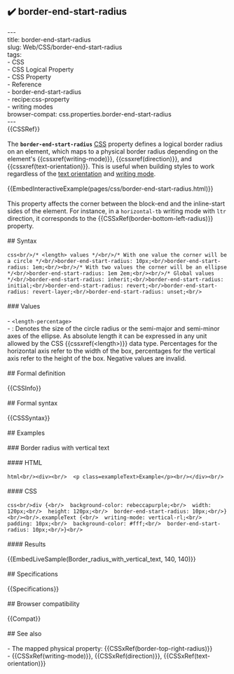 ## ✔️ border-end-start-radius 
 ---<br/>title: border-end-start-radius<br/>slug: Web/CSS/border-end-start-radius<br/>tags:<br/>  - CSS<br/>  - CSS Logical Property<br/>  - CSS Property<br/>  - Reference<br/>  - border-end-start-radius<br/>  - recipe:css-property<br/>  - writing modes<br/>browser-compat: css.properties.border-end-start-radius<br/>---<br/>{{CSSRef}}<br/><br/>The **`border-end-start-radius`** [CSS](/en-US/docs/Web/CSS) property defines a logical border radius on an element, which maps to a physical border radius depending on the element's {{cssxref(writing-mode)}}, {{cssxref(direction)}}, and {{cssxref(text-orientation)}}. This is useful when building styles to work regardless of the [text orientation](/en-US/docs/Web/CSS/text-orientation) and [writing mode](/en-US/docs/Web/CSS/CSS_Writing_Modes).<br/><br/>{{EmbedInteractiveExample(pages/css/border-end-start-radius.html)}}<br/><br/>This property affects the corner between the block-end and the inline-start sides of the element. For instance, in a `horizontal-tb` writing mode with `ltr` direction, it corresponds to the {{CSSxRef(border-bottom-left-radius)}} property.<br/><br/>## Syntax<br/><br/>```css<br/>/* <length> values */<br/>/* With one value the corner will be a circle */<br/>border-end-start-radius: 10px;<br/>border-end-start-radius: 1em;<br/><br/>/* With two values the corner will be an ellipse */<br/>border-end-start-radius: 1em 2em;<br/><br/>/* Global values */<br/>border-end-start-radius: inherit;<br/>border-end-start-radius: initial;<br/>border-end-start-radius: revert;<br/>border-end-start-radius: revert-layer;<br/>border-end-start-radius: unset;<br/>```<br/><br/>### Values<br/><br/>- `<length-percentage>`<br/>  - : Denotes the size of the circle radius or the semi-major and semi-minor axes of the ellipse. As absolute length it can be expressed in any unit allowed by the CSS {{cssxref(&lt;length&gt;)}} data type. Percentages for the horizontal axis refer to the width of the box, percentages for the vertical axis refer to the height of the box. Negative values are invalid.<br/><br/>## Formal definition<br/><br/>{{CSSInfo}}<br/><br/>## Formal syntax<br/><br/>{{CSSSyntax}}<br/><br/>## Examples<br/><br/>### Border radius with vertical text<br/><br/>#### HTML<br/><br/>```html<br/><div><br/>  <p class=exampleText>Example</p><br/></div><br/>```<br/><br/>#### CSS<br/><br/>```css<br/>div {<br/>  background-color: rebeccapurple;<br/>  width: 120px;<br/>  height: 120px;<br/>  border-end-start-radius: 10px;<br/>}<br/><br/>.exampleText {<br/>  writing-mode: vertical-rl;<br/>  padding: 10px;<br/>  background-color: #fff;<br/>  border-end-start-radius: 10px;<br/>}<br/>```<br/><br/>#### Results<br/><br/>{{EmbedLiveSample(Border_radius_with_vertical_text, 140, 140)}}<br/><br/>## Specifications<br/><br/>{{Specifications}}<br/><br/>## Browser compatibility<br/><br/>{{Compat}}<br/><br/>## See also<br/><br/>- The mapped physical property: {{CSSxRef(border-top-right-radius)}}<br/>- {{CSSxRef(writing-mode)}}, {{CSSxRef(direction)}}, {{CSSxRef(text-orientation)}}<br/>